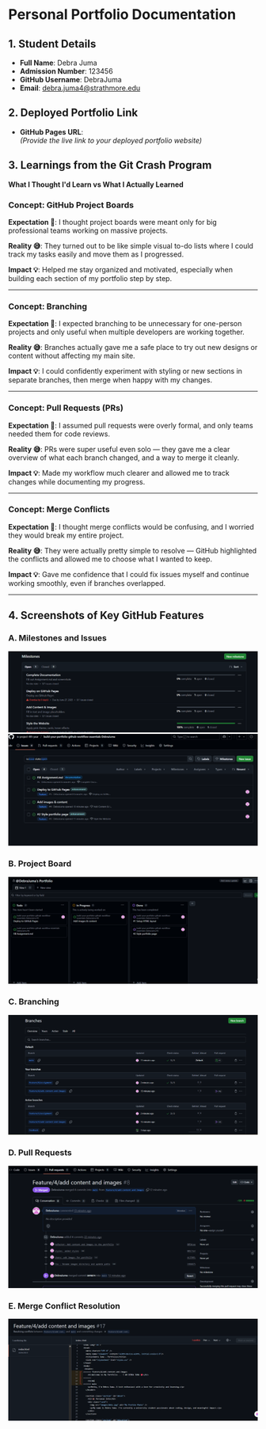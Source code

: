 # Personal Portfolio Documentation

## 1. Student Details

- **Full Name**: Debra Juma  
- **Admission Number**: 123456  
- **GitHub Username**: DebraJuma  
- **Email**: debra.juma4@strathmore.edu

## 2. Deployed Portfolio Link

- **GitHub Pages URL**:  
  _(Provide the live link to your deployed portfolio website)_

## 3. Learnings from the Git Crash Program

**What I Thought I'd Learn vs What I Actually Learned**

### Concept: GitHub Project Boards

**Expectation 👀**: I thought project boards were meant only for big professional teams working on massive projects.

**Reality 😅**: They turned out to be like simple visual to-do lists where I could track my tasks easily and move them as I progressed.

**Impact 💡**: Helped me stay organized and motivated, especially when building each section of my portfolio step by step.

---

### Concept: Branching

**Expectation 👀**: I expected branching to be unnecessary for one-person projects and only useful when multiple developers are working together.

**Reality 😅**: Branches actually gave me a safe place to try out new designs or content without affecting my main site.

**Impact 💡**: I could confidently experiment with styling or new sections in separate branches, then merge when happy with my changes.

---

### Concept: Pull Requests (PRs)

**Expectation 👀**: I assumed pull requests were overly formal, and only teams needed them for code reviews.

**Reality 😅**: PRs were super useful even solo — they gave me a clear overview of what each branch changed, and a way to merge it cleanly.

**Impact 💡**: Made my workflow much clearer and allowed me to track changes while documenting my progress.

---

### Concept: Merge Conflicts

**Expectation 👀**: I thought merge conflicts would be confusing, and I worried they would break my entire project.

**Reality 😅**: They were actually pretty simple to resolve — GitHub highlighted the conflicts and allowed me to choose what I wanted to keep.

**Impact 💡**: Gave me confidence that I could fix issues myself and continue working smoothly, even if branches overlapped.

---

## 4. Screenshots of Key GitHub Features


### A. Milestones and Issues


![Milestones and Issues](images/milestone.png)
![Milestones and Issues](images/issues.png)





### B. Project Board

![project board](images/project.png)



### C. Branching

![Branching](images/branches.png)


### D. Pull Requests

![Pull Requests](images/pull.png)





### E. Merge Conflict Resolution

![Merge Conflict Resolution](images/merge.png)



